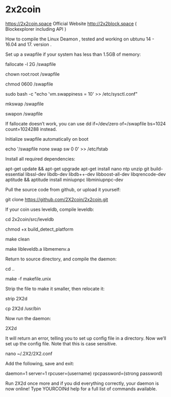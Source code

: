 # 2x2coin


https://2x2coin.space     Official Website
http://2x2block.space     ( Blockexplorer including API )


How to compile the Linux Deamon , tested and working on ubtunu 14 - 16.04 and 17.  version .

Set up a swapfile if your system has less than 1.5GB of memory:


fallocate -l 2G /swapfile

chown root:root /swapfile

chmod 0600 /swapfile

sudo bash -c "echo 'vm.swappiness = 10' >> /etc/sysctl.conf"

mkswap /swapfile

swapon /swapfile


If fallocate doesn’t work, you can use dd if=/dev/zero of=/swapfile bs=1024 count=1024288 instead.

Initialize swapfile automatically on boot

echo '/swapfile none swap sw 0 0' >> /etc/fstab

Install all required dependencies:

apt-get update && apt-get upgrade
apt-get install nano ntp unzip git build-essential libssl-dev libdb-dev libdb++-dev libboost-all-dev libqrencode-dev aptitude && aptitude install miniupnpc libminiupnpc-dev

Pull the source code from github, or upload it yourself:

git clone https://github.com/2X2coin/2x2coin.git

If your coin uses leveldb, compile leveldb:

cd 2x2coin/src/leveldb

chmod +x build_detect_platform

make clean

make libleveldb.a libmemenv.a

Return to source directory, and compile the daemon:

cd ..

make -f makefile.unix

Strip the file to make it smaller, then relocate it:

strip 2X2d

cp 2X2d /usr/bin

Now run the daemon:

2X2d

It will return an error, telling you to set up config file in a directory. Now we’ll set up the config file. Note that this is case sensitive.

nano ~/.2X2/2X2.conf

Add the following, save and exit:

daemon=1
server=1
rpcuser=(username)
rpcpassword=(strong password)

Run 2X2d once more and if you did everything correctly, your daemon is now online! Type YOURCOINd help for a full list of commands available.
